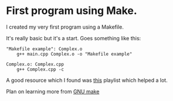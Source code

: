 # First program using Make.

I created my very first program using a Makefile.

It's really basic but it's a start. Goes something like this:

```make
"Makefile example": Complex.o
	g++ main.cpp Complex.o -o "Makefile example"

Complex.o: Complex.cpp
	g++ Complex.cpp -c
```

A good resource which I found was [this](https://www.youtube.com/playlist?list=PLNmACol6lYY7Dzvg7jKgvMdDaDEDFnNqD) playlist which helped a lot.

Plan on learning more from [GNU make](https://www.gnu.org/software/make/manual/make.html)
